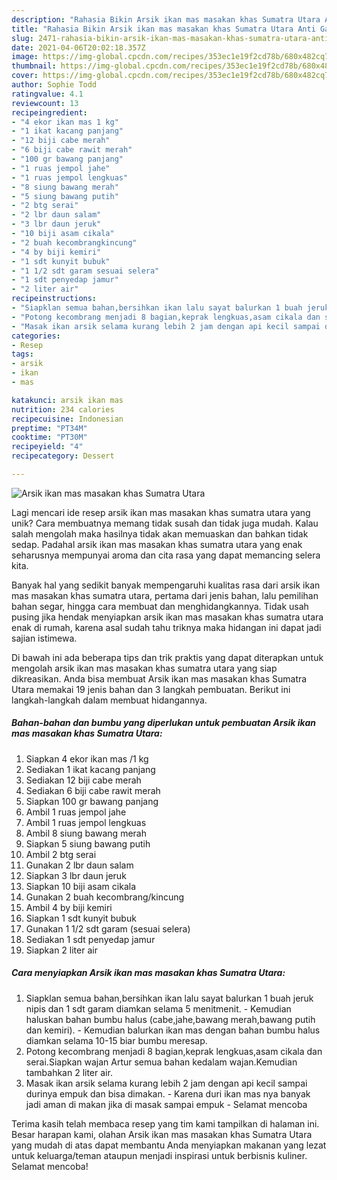 ```yaml
---
description: "Rahasia Bikin Arsik ikan mas masakan khas Sumatra Utara Anti Gagal"
title: "Rahasia Bikin Arsik ikan mas masakan khas Sumatra Utara Anti Gagal"
slug: 2471-rahasia-bikin-arsik-ikan-mas-masakan-khas-sumatra-utara-anti-gagal
date: 2021-04-06T20:02:18.357Z
image: https://img-global.cpcdn.com/recipes/353ec1e19f2cd78b/680x482cq70/arsik-ikan-mas-masakan-khas-sumatra-utara-foto-resep-utama.jpg
thumbnail: https://img-global.cpcdn.com/recipes/353ec1e19f2cd78b/680x482cq70/arsik-ikan-mas-masakan-khas-sumatra-utara-foto-resep-utama.jpg
cover: https://img-global.cpcdn.com/recipes/353ec1e19f2cd78b/680x482cq70/arsik-ikan-mas-masakan-khas-sumatra-utara-foto-resep-utama.jpg
author: Sophie Todd
ratingvalue: 4.1
reviewcount: 13
recipeingredient:
- "4 ekor ikan mas 1 kg"
- "1 ikat kacang panjang"
- "12 biji cabe merah"
- "6 biji cabe rawit merah"
- "100 gr bawang panjang"
- "1 ruas jempol jahe"
- "1 ruas jempol lengkuas"
- "8 siung bawang merah"
- "5 siung bawang putih"
- "2 btg serai"
- "2 lbr daun salam"
- "3 lbr daun jeruk"
- "10 biji asam cikala"
- "2 buah kecombrangkincung"
- "4 by biji kemiri"
- "1 sdt kunyit bubuk"
- "1 1/2 sdt garam sesuai selera"
- "1 sdt penyedap jamur"
- "2 liter air"
recipeinstructions:
- "Siapklan semua bahan,bersihkan ikan lalu sayat balurkan 1 buah jeruk nipis dan 1 sdt garam diamkan selama 5 menitmenit. Kemudian haluskan bahan bumbu halus (cabe,jahe,bawang merah,bawang putih dan kemiri). Kemudian balurkan ikan mas dengan bahan bumbu halus diamkan selama 10-15 biar bumbu meresap."
- "Potong kecombrang menjadi 8 bagian,keprak lengkuas,asam cikala dan serai.Siapkan wajan Artur semua bahan kedalam wajan.Kemudian tambahkan 2 liter air."
- "Masak ikan arsik selama kurang lebih 2 jam dengan api kecil sampai durinya empuk dan bisa dimakan. Karena duri ikan mas nya banyak jadi aman di makan jika di masak sampai empuk Selamat mencoba"
categories:
- Resep
tags:
- arsik
- ikan
- mas

katakunci: arsik ikan mas 
nutrition: 234 calories
recipecuisine: Indonesian
preptime: "PT34M"
cooktime: "PT30M"
recipeyield: "4"
recipecategory: Dessert

---
```



![Arsik ikan mas masakan khas Sumatra Utara](https://img-global.cpcdn.com/recipes/353ec1e19f2cd78b/680x482cq70/arsik-ikan-mas-masakan-khas-sumatra-utara-foto-resep-utama.jpg)

Lagi mencari ide resep arsik ikan mas masakan khas sumatra utara yang unik? Cara membuatnya memang tidak susah dan tidak juga mudah. Kalau salah mengolah maka hasilnya tidak akan memuaskan dan bahkan tidak sedap. Padahal arsik ikan mas masakan khas sumatra utara yang enak seharusnya mempunyai aroma dan cita rasa yang dapat memancing selera kita.

Banyak hal yang sedikit banyak mempengaruhi kualitas rasa dari arsik ikan mas masakan khas sumatra utara, pertama dari jenis bahan, lalu pemilihan bahan segar, hingga cara membuat dan menghidangkannya. Tidak usah pusing jika hendak menyiapkan arsik ikan mas masakan khas sumatra utara enak di rumah, karena asal sudah tahu triknya maka hidangan ini dapat jadi sajian istimewa.




Di bawah ini ada beberapa tips dan trik praktis yang dapat diterapkan untuk mengolah arsik ikan mas masakan khas sumatra utara yang siap dikreasikan. Anda bisa membuat Arsik ikan mas masakan khas Sumatra Utara memakai 19 jenis bahan dan 3 langkah pembuatan. Berikut ini langkah-langkah dalam membuat hidangannya.

<!--inarticleads1-->

##### Bahan-bahan dan bumbu yang diperlukan untuk pembuatan Arsik ikan mas masakan khas Sumatra Utara:

1. Siapkan 4 ekor ikan mas /1 kg
1. Sediakan 1 ikat kacang panjang
1. Sediakan 12 biji cabe merah
1. Sediakan 6 biji cabe rawit merah
1. Siapkan 100 gr bawang panjang
1. Ambil 1 ruas jempol jahe
1. Ambil 1 ruas jempol lengkuas
1. Ambil 8 siung bawang merah
1. Siapkan 5 siung bawang putih
1. Ambil 2 btg serai
1. Gunakan 2 lbr daun salam
1. Siapkan 3 lbr daun jeruk
1. Siapkan 10 biji asam cikala
1. Gunakan 2 buah kecombrang/kincung
1. Ambil 4 by biji kemiri
1. Siapkan 1 sdt kunyit bubuk
1. Gunakan 1 1/2 sdt garam (sesuai selera)
1. Sediakan 1 sdt penyedap jamur
1. Siapkan 2 liter air




<!--inarticleads2-->

##### Cara menyiapkan Arsik ikan mas masakan khas Sumatra Utara:

1. Siapklan semua bahan,bersihkan ikan lalu sayat balurkan 1 buah jeruk nipis dan 1 sdt garam diamkan selama 5 menitmenit. - Kemudian haluskan bahan bumbu halus (cabe,jahe,bawang merah,bawang putih dan kemiri). - Kemudian balurkan ikan mas dengan bahan bumbu halus diamkan selama 10-15 biar bumbu meresap.
1. Potong kecombrang menjadi 8 bagian,keprak lengkuas,asam cikala dan serai.Siapkan wajan Artur semua bahan kedalam wajan.Kemudian tambahkan 2 liter air.
1. Masak ikan arsik selama kurang lebih 2 jam dengan api kecil sampai durinya empuk dan bisa dimakan. - Karena duri ikan mas nya banyak jadi aman di makan jika di masak sampai empuk - Selamat mencoba




Terima kasih telah membaca resep yang tim kami tampilkan di halaman ini. Besar harapan kami, olahan Arsik ikan mas masakan khas Sumatra Utara yang mudah di atas dapat membantu Anda menyiapkan makanan yang lezat untuk keluarga/teman ataupun menjadi inspirasi untuk berbisnis kuliner. Selamat mencoba!
